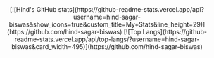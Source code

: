 <center>
[![Hind's GitHub stats](https://github-readme-stats.vercel.app/api?username=hind-sagar-biswas&show_icons=true&custom_title=My+Stats&line_height=29)](https://github.com/hind-sagar-biswas)
[![Top Langs](https://github-readme-stats.vercel.app/api/top-langs/?username=hind-sagar-biswas&card_width=495)](https://github.com/hind-sagar-biswas)
</center>
